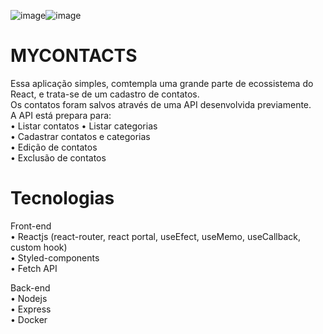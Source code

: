 ![image](https://github.com/fcosouza/mycontacts/assets/62149768/1d137e5f-7a15-464c-9f45-5c16a3f30a95)![image](https://github.com/fcosouza/mycontacts/assets/62149768/6556f0f0-a895-4b5a-af36-67edb61617cf)

# MYCONTACTS

Essa aplicação simples, comtempla uma grande parte de ecossistema do React, e trata-se de um cadastro de contatos.                 
Os contatos foram salvos através de uma API desenvolvida previamente.                                                                
A API está prepara para:                                                                                                             
•	Listar contatos 
•	Listar categorias                                                                                                                  
•	Cadastrar contatos e categorias                                                                    
•	Edição de contatos                                                                                                                    
•	Exclusão de contatos                                                                                                                             

  
# Tecnologias
Front-end                                                          
•	Reactjs (react-router, react portal, useEfect, useMemo, useCallback, custom hook)                                                         
•	Styled-components                                                                                                                        
•	Fetch API                                                               
  
Back-end   
•	Nodejs                                                                                                                            
•	Express                                                                                                                             
•	Docker


   
   
